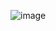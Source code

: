 ![image](https://github.com/beatrizveloso/aula-adorofazer-12.04.24/assets/156534028/b3ca0c5e-37fd-4157-8ca6-833a5c03d277)
